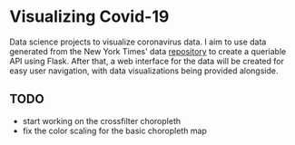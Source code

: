 # Visualizing Covid-19
Data science projects to visualize coronavirus data. I aim to use data generated from the New York Times' data [repository](https://github.com/nytimes/covid-19-data) 
to create a queriable API using Flask. After that, a web interface for the data will be created for easy user
navigation, with data visualizations being provided alongside.

## TODO
   - start working on the crossfilter choropleth
   - fix the color scaling for the basic choropleth map

